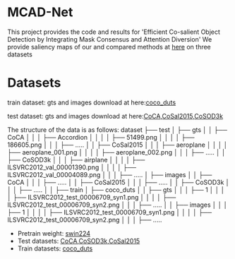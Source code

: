 # MCAD-Net

This project provides the code and results for 'Efficient Co-salient Object Detection by Integrating Mask Consensus and Attention Diversion'
We provide saliency maps of our and compared methods at [here](https://pan.baidu.com/s/1lakWsUsJb6ePTclrtrL6Ew?pwd=31dm) on three datasets

# Datasets
train dataset:
  gts and images download at here:[coco_duts](https://pan.baidu.com/s/1BYO5WADwvSFoiSYQ1LteFg?pwd=tj3v)

test dataset:
  gts and images download at here:[CoCA,CoSal2015,CoSOD3k](https://pan.baidu.com/s/1Ci0PmHUBGYYWO8UiC2YIiQ?pwd=xqn8)

The structure of the data is as follows:
dataset
├── test
│ ├── gts
│ │ ├── CoCA
│ │ │ ├── Accordion
│ │ │ │ ├── 51499.png
│ │ │ │ ├── 186605.png
│ │ │ ├── .....
│ │ ├── CoSal2015
│ │ │ ├── aeroplane
│ │ │ │ ├── aeroplane_001.png
│ │ │ │ ├── aeroplane_002.png
│ │ │ ├── .....
│ │ ├── CoSOD3k
│ │ │ ├── airplane
│ │ │ │ ├── ILSVRC2012_val_00001390.png
│ │ │ │ ├── ILSVRC2012_val_00004089.png
│ │ │ ├── .....
│ ├── images
│ │ ├── CoCA
│ │ │ ├── .....
│ │ ├── CoSal2015
│ │ │ ├── .....
│ │ ├── CoSOD3k
│ │ │ ├── .....
│ │
├── train
│ ├── coco_duts
│ │ ├── gts
│ │ │ ├── 1
│ │ │ │ ├── ILSVRC2012_test_00006709_syn1.png
│ │ │ │ ├── ILSVRC2012_test_00006709_syn2.png
│ │ │ ├── .....
│ │ ├── images
│ │ │ ├── 1
│ │ │ │ ├── ILSVRC2012_test_00006709_syn1.png
│ │ │ │ ├── ILSVRC2012_test_00006709_syn2.png
│ │ │ ├── .....

- Pretrain weight: [swin224](https://pan.baidu.com/s/1aopiSbXygq5XapcFitVBrA?pwd=3q7c)
- Test datasets: [CoCA,CoSOD3k,CoSal2015](https://github.com/ZhengPeng7/MCCL)
- Train datasets: [coco_duts](https://pan.baidu.com/s/1BYO5WADwvSFoiSYQ1LteFg?pwd=tj3v)

